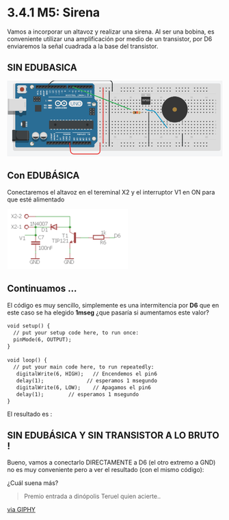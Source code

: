# 3.4.1 M5: Sirena

Vamos a incorporar un altavoz y realizar una sirena. Al ser una bobina, es conveniente utilizar una amplificación por medio de un transistor, por D6 enviaremos la señal cuadrada a la base del transistor.

## SIN EDUBASICA

![](../../.gitbook/assets/sin-edub-altavoz.png)

## Con EDUBÁSICA

Conectaremos el altavoz en el tereminal X2 y el interruptor V1 en ON para que esté alimentado

![](../../.gitbook/assets/img0.11.png)

## Continuamos ...

El código es muy sencillo, simplemente es una intermitencia por **D6** que en este caso se ha elegido **1mseg** ¿que pasaría si aumentamos este valor?

```text
void setup() {
  // put your setup code here, to run once:
  pinMode(6, OUTPUT); 
}

void loop() {
  // put your main code here, to run repeatedly:
   digitalWrite(6, HIGH);   // Encendemos el pin6
   delay(1);              // esperamos 1 msegundo
   digitalWrite(6, LOW);    // Apagamos el pin6  
   delay(1);        // esperamos 1 msegundo
}
```

El resultado es :

## SIN EDUBÁSICA Y SIN TRANSISTOR A LO BRUTO !

Bueno, vamos a conectarlo DIRECTAMENTE a D6 \(el otro extremo a GND\) no es muy conveniente pero a ver el resultado \(con el mismo código\):

¿Cuál suena más?

> Premio entrada a dinópolis Teruel quien acierte..

[via GIPHY](https://giphy.com/gifs/oscars-academy-awards-3o6gb18J2gERJiLmmc)

